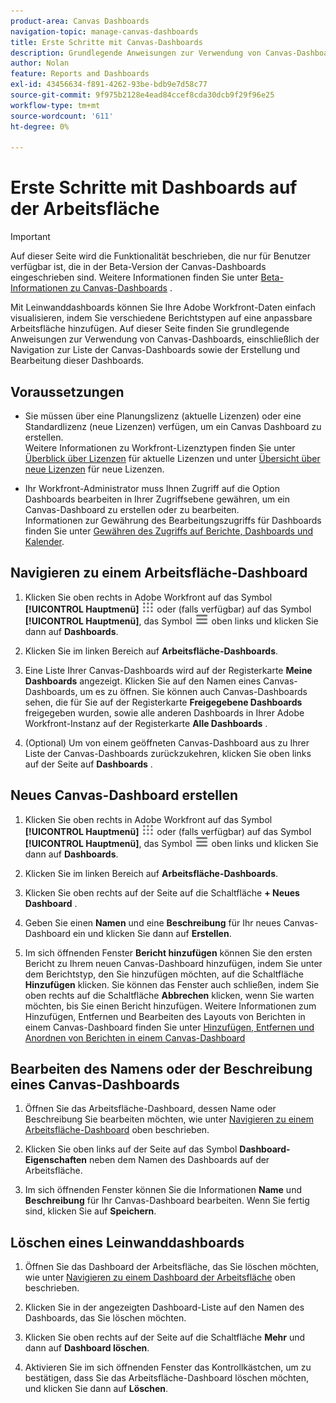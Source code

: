 ```yaml
---
product-area: Canvas Dashboards
navigation-topic: manage-canvas-dashboards
title: Erste Schritte mit Canvas-Dashboards
description: Grundlegende Anweisungen zur Verwendung von Canvas-Dashboards, einschließlich der Navigation zur Liste der Canvas-Dashboards sowie der Erstellung und Bearbeitung dieser Dashboards.
author: Nolan
feature: Reports and Dashboards
exl-id: 43456634-f891-4262-93be-bdb9e7d58c77
source-git-commit: 9f975b2128e4ead84ccef8cda30dcb9f29f96e25
workflow-type: tm+mt
source-wordcount: '611'
ht-degree: 0%

---
```


# Erste Schritte mit Dashboards auf der Arbeitsfläche

>[!IMPORTANT]
>
>Auf dieser Seite wird die Funktionalität beschrieben, die nur für Benutzer verfügbar ist, die in der Beta-Version der Canvas-Dashboards eingeschrieben sind. Weitere Informationen finden Sie unter [Beta-Informationen zu Canvas-Dashboards](/help/quicksilver/product-announcements/betas/canvas-dashboards-beta/canvas-dashboards-beta-information.md) .

Mit Leinwanddashboards können Sie Ihre Adobe Workfront-Daten einfach visualisieren, indem Sie verschiedene Berichtstypen auf eine anpassbare Arbeitsfläche hinzufügen. Auf dieser Seite finden Sie grundlegende Anweisungen zur Verwendung von Canvas-Dashboards, einschließlich der Navigation zur Liste der Canvas-Dashboards sowie der Erstellung und Bearbeitung dieser Dashboards.

## Voraussetzungen

* Sie müssen über eine Planungslizenz (aktuelle Lizenzen) oder eine Standardlizenz (neue Lizenzen) verfügen, um ein Canvas Dashboard zu erstellen.\
  Weitere Informationen zu Workfront-Lizenztypen finden Sie unter [Überblick über Lizenzen](/help/quicksilver/administration-and-setup/add-users/access-levels-and-object-permissions/wf-licenses.md) für aktuelle Lizenzen und unter [Übersicht über neue Lizenzen](/help/quicksilver/administration-and-setup/add-users/how-access-levels-work/licenses-overview.md) für neue Lizenzen.

* Ihr Workfront-Administrator muss Ihnen Zugriff auf die Option Dashboards bearbeiten in Ihrer Zugriffsebene gewähren, um ein Canvas-Dashboard zu erstellen oder zu bearbeiten.\
  Informationen zur Gewährung des Bearbeitungszugriffs für Dashboards finden Sie unter [Gewähren des Zugriffs auf Berichte, Dashboards und Kalender](/help/quicksilver/administration-and-setup/add-users/configure-and-grant-access/grant-access-reports-dashboards-calendars.md).

## Navigieren zu einem Arbeitsfläche-Dashboard

1. Klicken Sie oben rechts in Adobe Workfront auf das Symbol **[!UICONTROL Hauptmenü]** ![Hauptmenü](/help/_includes/assets/main-menu-icon.png) oder (falls verfügbar) auf das Symbol **[!UICONTROL Hauptmenü]**, das Symbol ![Hauptmenü](/help/_includes/assets/main-menu-icon-left-nav.png) oben links und klicken Sie dann auf **Dashboards**.

1. Klicken Sie im linken Bereich auf **Arbeitsfläche-Dashboards**.

1. Eine Liste Ihrer Canvas-Dashboards wird auf der Registerkarte **Meine Dashboards** angezeigt. Klicken Sie auf den Namen eines Canvas-Dashboards, um es zu öffnen. Sie können auch Canvas-Dashboards sehen, die für Sie auf der Registerkarte **Freigegebene Dashboards** freigegeben wurden, sowie alle anderen Dashboards in Ihrer Adobe Workfront-Instanz auf der Registerkarte **Alle Dashboards** .

1. (Optional) Um von einem geöffneten Canvas-Dashboard aus zu Ihrer Liste der Canvas-Dashboards zurückzukehren, klicken Sie oben links auf der Seite auf **Dashboards** .

## Neues Canvas-Dashboard erstellen

1. Klicken Sie oben rechts in Adobe Workfront auf das Symbol **[!UICONTROL Hauptmenü]** ![Hauptmenü](/help/_includes/assets/main-menu-icon.png) oder (falls verfügbar) auf das Symbol **[!UICONTROL Hauptmenü]**, das Symbol ![Hauptmenü](/help/_includes/assets/main-menu-icon-left-nav.png) oben links und klicken Sie dann auf **Dashboards**.

1. Klicken Sie im linken Bereich auf **Arbeitsfläche-Dashboards**.

1. Klicken Sie oben rechts auf der Seite auf die Schaltfläche **+ Neues Dashboard** .

1. Geben Sie einen **Namen** und eine **Beschreibung** für Ihr neues Canvas-Dashboard ein und klicken Sie dann auf **Erstellen**.

1. Im sich öffnenden Fenster **Bericht hinzufügen** können Sie den ersten Bericht zu Ihrem neuen Canvas-Dashboard hinzufügen, indem Sie unter dem Berichtstyp, den Sie hinzufügen möchten, auf die Schaltfläche **Hinzufügen** klicken. Sie können das Fenster auch schließen, indem Sie oben rechts auf die Schaltfläche **Abbrechen** klicken, wenn Sie warten möchten, bis Sie einen Bericht hinzufügen. Weitere Informationen zum Hinzufügen, Entfernen und Bearbeiten des Layouts von Berichten in einem Canvas-Dashboard finden Sie unter [Hinzufügen, Entfernen und Anordnen von Berichten in einem Canvas-Dashboard](/help/quicksilver/reports-and-dashboards/canvas-dashboards/manage-canvas-dashboards/add-remove-arrange-reports.md)

## Bearbeiten des Namens oder der Beschreibung eines Canvas-Dashboards

1. Öffnen Sie das Arbeitsfläche-Dashboard, dessen Name oder Beschreibung Sie bearbeiten möchten, wie unter [Navigieren zu einem Arbeitsfläche-Dashboard](#navigate-to-a-canvas-dashboard) oben beschrieben.

1. Klicken Sie oben links auf der Seite auf das Symbol **Dashboard-Eigenschaften** neben dem Namen des Dashboards auf der Arbeitsfläche.

1. Im sich öffnenden Fenster können Sie die Informationen **Name** und **Beschreibung** für Ihr Canvas-Dashboard bearbeiten. Wenn Sie fertig sind, klicken Sie auf **Speichern**.

## Löschen eines Leinwanddashboards

1. Öffnen Sie das Dashboard der Arbeitsfläche, das Sie löschen möchten, wie unter [Navigieren zu einem Dashboard der Arbeitsfläche](#navigate-to-a-canvas-dashboard) oben beschrieben.

1. Klicken Sie in der angezeigten Dashboard-Liste auf den Namen des Dashboards, das Sie löschen möchten.

1. Klicken Sie oben rechts auf der Seite auf die Schaltfläche **Mehr** und dann auf **Dashboard löschen**.

1. Aktivieren Sie im sich öffnenden Fenster das Kontrollkästchen, um zu bestätigen, dass Sie das Arbeitsfläche-Dashboard löschen möchten, und klicken Sie dann auf **Löschen**.
